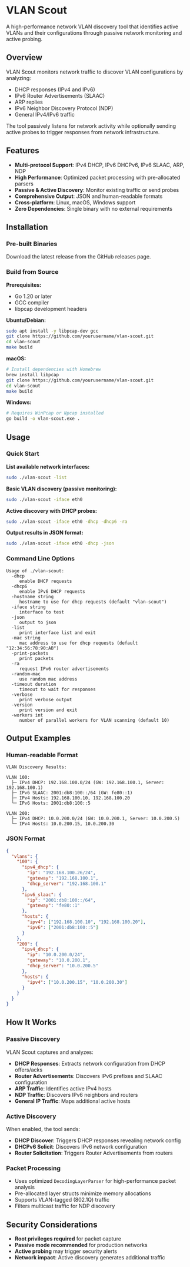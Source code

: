 # VLAN Scout

A high-performance network VLAN discovery tool that identifies active VLANs and their configurations through passive network monitoring and active probing.

## Overview

VLAN Scout monitors network traffic to discover VLAN configurations by analyzing:

- DHCP responses (IPv4 and IPv6)
- IPv6 Router Advertisements (SLAAC)
- ARP replies
- IPv6 Neighbor Discovery Protocol (NDP)
- General IPv4/IPv6 traffic

The tool passively listens for network activity while optionally sending active probes to trigger responses from network infrastructure.

## Features

- **Multi-protocol Support**: IPv4 DHCP, IPv6 DHCPv6, IPv6 SLAAC, ARP, NDP
- **High Performance**: Optimized packet processing with pre-allocated parsers
- **Passive & Active Discovery**: Monitor existing traffic or send probes
- **Comprehensive Output**: JSON and human-readable formats
- **Cross-platform**: Linux, macOS, Windows support
- **Zero Dependencies**: Single binary with no external requirements

## Installation

### Pre-built Binaries

Download the latest release from the GitHub releases page.

### Build from Source

**Prerequisites:**

- Go 1.20 or later
- GCC compiler
- libpcap development headers

**Ubuntu/Debian:**

```bash
sudo apt install -y libpcap-dev gcc
git clone https://github.com/yourusername/vlan-scout.git
cd vlan-scout
make build
```

**macOS:**

```bash
# Install dependencies with Homebrew
brew install libpcap
git clone https://github.com/yourusername/vlan-scout.git
cd vlan-scout
make build
```

**Windows:**

```bash
# Requires WinPcap or Npcap installed
go build -o vlan-scout.exe .
```

## Usage

### Quick Start

**List available network interfaces:**

```bash
sudo ./vlan-scout -list
```

**Basic VLAN discovery (passive monitoring):**

```bash
sudo ./vlan-scout -iface eth0
```

**Active discovery with DHCP probes:**

```bash
sudo ./vlan-scout -iface eth0 -dhcp -dhcp6 -ra
```

**Output results in JSON format:**

```bash
sudo ./vlan-scout -iface eth0 -dhcp -json
```

### Command Line Options

```text
Usage of ./vlan-scout:
  -dhcp
     enable DHCP requests
  -dhcp6
     enable IPv6 DHCP requests
  -hostname string
     hostname to use for dhcp requests (default "vlan-scout")
  -iface string
     interface to test
  -json
     output to json
  -list
     print interface list and exit
  -mac string
     mac address to use for dhcp requests (default "12:34:56:78:90:AB")
  -print-packets
     print packets
  -ra
     request IPv6 router advertisements
  -random-mac
     use random mac address
  -timeout duration
     timeout to wait for responses
  -verbose
     print verbose output
  -version
     print version and exit
  -workers int
     number of parallel workers for VLAN scanning (default 10)
```

## Output Examples

### Human-readable Format

```text
VLAN Discovery Results:

VLAN 100:
  ├─ IPv4 DHCP: 192.168.100.0/24 (GW: 192.168.100.1, Server: 192.168.100.1)
  ├─ IPv6 SLAAC: 2001:db8:100::/64 (GW: fe80::1)
  ├─ IPv4 Hosts: 192.168.100.10, 192.168.100.20
  └─ IPv6 Hosts: 2001:db8:100::5

VLAN 200:
  ├─ IPv4 DHCP: 10.0.200.0/24 (GW: 10.0.200.1, Server: 10.0.200.5)
  └─ IPv4 Hosts: 10.0.200.15, 10.0.200.30
```

### JSON Format

```json
{
  "vlans": {
    "100": {
      "ipv4_dhcp": {
        "ip": "192.168.100.26/24",
        "gateway": "192.168.100.1",
        "dhcp_server": "192.168.100.1"
      },
      "ipv6_slaac": {
        "ip": "2001:db8:100::/64", 
        "gateway": "fe80::1"
      },
      "hosts": {
        "ipv4": ["192.168.100.10", "192.168.100.20"],
        "ipv6": ["2001:db8:100::5"]
      }
    },
    "200": {
      "ipv4_dhcp": {
        "ip": "10.0.200.0/24",
        "gateway": "10.0.200.1",
        "dhcp_server": "10.0.200.5"
      },
      "hosts": {
        "ipv4": ["10.0.200.15", "10.0.200.30"]
      }
    }
  }
}
```

## How It Works

### Passive Discovery

VLAN Scout captures and analyzes:

- **DHCP Responses**: Extracts network configuration from DHCP offers/acks
- **Router Advertisements**: Discovers IPv6 prefixes and SLAAC configuration  
- **ARP Traffic**: Identifies active IPv4 hosts
- **NDP Traffic**: Discovers IPv6 neighbors and routers
- **General IP Traffic**: Maps additional active hosts

### Active Discovery

When enabled, the tool sends:

- **DHCP Discover**: Triggers DHCP responses revealing network config
- **DHCPv6 Solicit**: Discovers IPv6 network configuration
- **Router Solicitation**: Triggers Router Advertisements from routers

### Packet Processing

- Uses optimized `DecodingLayerParser` for high-performance packet analysis
- Pre-allocated layer structs minimize memory allocations
- Supports VLAN-tagged (802.1Q) traffic
- Filters multicast traffic for NDP discovery

## Security Considerations

- **Root privileges required** for packet capture
- **Passive mode recommended** for production networks  
- **Active probing** may trigger security alerts
- **Network impact**: Active discovery generates additional traffic
